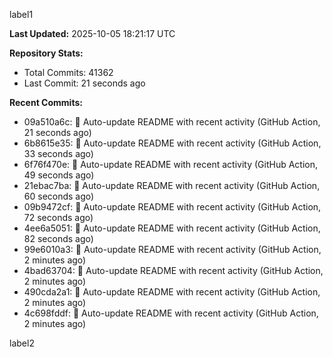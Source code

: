 
label1 
<!-- ACTIVITY_START -->
**Last Updated:** 2025-10-05 18:21:17 UTC

**Repository Stats:**
- Total Commits: 41362
- Last Commit: 21 seconds ago

**Recent Commits:**
- 09a510a6c: 🤖 Auto-update README with recent activity (GitHub Action, 21 seconds ago)
- 6b8615e35: 🤖 Auto-update README with recent activity (GitHub Action, 33 seconds ago)
- 6f76f470e: 🤖 Auto-update README with recent activity (GitHub Action, 49 seconds ago)
- 21ebac7ba: 🤖 Auto-update README with recent activity (GitHub Action, 60 seconds ago)
- 09b9472cf: 🤖 Auto-update README with recent activity (GitHub Action, 72 seconds ago)
- 4ee6a5051: 🤖 Auto-update README with recent activity (GitHub Action, 82 seconds ago)
- 99e6010a3: 🤖 Auto-update README with recent activity (GitHub Action, 2 minutes ago)
- 4bad63704: 🤖 Auto-update README with recent activity (GitHub Action, 2 minutes ago)
- 490cda2a1: 🤖 Auto-update README with recent activity (GitHub Action, 2 minutes ago)
- 4c698fddf: 🤖 Auto-update README with recent activity (GitHub Action, 2 minutes ago)
<!-- ACTIVITY_END -->

label2
